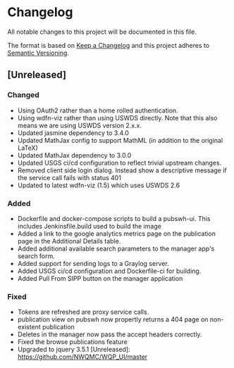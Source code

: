 # Changelog
All notable changes to this project will be documented in this file.

The format is based on [Keep a Changelog](http://keepachangelog.com/en/1.0.0/)
and this project adheres to [Semantic Versioning](http://semver.org/spec/v2.0.0.html).

## [Unreleased]
### Changed
-   Using OAuth2 rather than a home rolled authentication.
-   Using wdfn-viz rather than using USWDS directly. Note that this also means we are using USWDS version 2.x.x.
-   Updated jasmine dependency to 3.4.0
-   Updated MathJax config to support MathML (in addition to the original LaTeX)
-   Updated MathJax dependency to 3.0.0
-   Updated USGS ci/cd configuration to reflect trivial upstream changes.
-   Removed client side login dialog. Instead show a descriptive message if the service call fails with status 401
-   Updated to latest wdfn-viz (1.5) which uses USWDS 2.6

### Added
-   Dockerfile and docker-compose scripts to build a pubswh-ui. This includes Jenkinsfile.build used to build the image
-   Added a link to the google analytics metrics page on the publication page in the Additional Details table.
-   Added additional available search parameters to the manager app's search form.
-   Added support for sending logs to a Graylog server.
-   Added USGS ci/cd configuration and Dockerfile-ci for building.
-   Added Pull From SIPP button on the manager application

### Fixed
-   Tokens are refreshed are proxy service calls.
-   publication view on pubswh now propertly returns a 404 page on non-existent publication
-   Deletes in the manager now pass the accept headers correctly.
-   Fixed the browse publications feature
-   Upgraded to jquery 3.5.1
[Unreleased]: https://github.com/NWQMC/WQP_UI/master